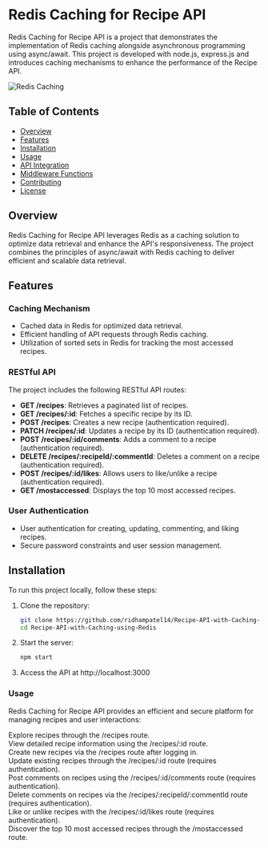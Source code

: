 # Redis Caching for Recipe API

Redis Caching for Recipe API is a project that demonstrates the implementation of Redis caching alongside asynchronous programming using async/await. This project is developed with node.js, express.js and introduces caching mechanisms to enhance the performance of the Recipe API.

![Redis Caching](link_to_project_image)

## Table of Contents

- [Overview](#overview)
- [Features](#features)
- [Installation](#installation)
- [Usage](#usage)
- [API Integration](#api-integration)
- [Middleware Functions](#middleware-functions)
- [Contributing](#contributing)
- [License](#license)

## Overview

Redis Caching for Recipe API leverages Redis as a caching solution to optimize data retrieval and enhance the API's responsiveness. The project combines the principles of async/await with Redis caching to deliver efficient and scalable data retrieval.

## Features

### Caching Mechanism

- Cached data in Redis for optimized data retrieval.
- Efficient handling of API requests through Redis caching.
- Utilization of sorted sets in Redis for tracking the most accessed recipes.

### RESTful API

The project includes the following RESTful API routes:

- **GET /recipes**: Retrieves a paginated list of recipes.
- **GET /recipes/:id**: Fetches a specific recipe by its ID.
- **POST /recipes**: Creates a new recipe (authentication required).
- **PATCH /recipes/:id**: Updates a recipe by its ID (authentication required).
- **POST /recipes/:id/comments**: Adds a comment to a recipe (authentication required).
- **DELETE /recipes/:recipeId/:commentId**: Deletes a comment on a recipe (authentication required).
- **POST /recipes/:id/likes**: Allows users to like/unlike a recipe (authentication required).
- **GET /mostaccessed**: Displays the top 10 most accessed recipes.

### User Authentication

- User authentication for creating, updating, commenting, and liking recipes.
- Secure password constraints and user session management.

## Installation

To run this project locally, follow these steps:

1. Clone the repository:

   ```bash
   git clone https://github.com/ridhampatel14/Recipe-API-with-Caching-using-Redis.git
   cd Recipe-API-with-Caching-using-Redis
    ```
2. Start the server:
    ```bash
    npm start
    ```

3. Access the API at http://localhost:3000


### Usage
Redis Caching for Recipe API provides an efficient and secure platform for managing recipes and user interactions:

Explore recipes through the /recipes route.  
View detailed recipe information using the /recipes/:id route.  
Create new recipes via the /recipes route after logging in.  
Update existing recipes through the /recipes/:id route (requires authentication).  
Post comments on recipes using the /recipes/:id/comments route (requires authentication).  
Delete comments on recipes via the /recipes/:recipeId/:commentId route (requires authentication).  
Like or unlike recipes with the /recipes/:id/likes route (requires authentication).  
Discover the top 10 most accessed recipes through the /mostaccessed route.  
